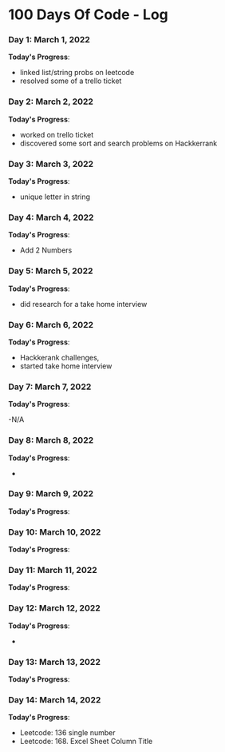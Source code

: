 # 100 Days Of Code - Log

### Day 1: March  1, 2022

**Today's Progress**: 

- linked list/string probs on leetcode 
- resolved some of a trello ticket 



### Day 2: March  2, 2022

**Today's Progress**: 

- worked on trello ticket
-  discovered some sort and search problems on Hackkerrank

### Day 3: March  3, 2022

**Today's Progress**: 

- unique letter in string 

### Day 4: March  4, 2022

**Today's Progress**: 

- Add 2 Numbers 


### Day 5: March  5, 2022

**Today's Progress**: 

- did research for a take home interview 

### Day 6: March  6, 2022

**Today's Progress**: 

- Hackkerank challenges,
- started take home interview 

### Day 7: March  7, 2022

**Today's Progress**: 

-N/A

### Day 8: March  8, 2022

**Today's Progress**: 

- 
### Day 9: March  9, 2022

**Today's Progress**: 

### Day 10: March  10, 2022

**Today's Progress**: 

### Day 11: March  11, 2022

**Today's Progress**: 



### Day 12: March  12, 2022

**Today's Progress**: 

- 
### Day 13: March  13, 2022

**Today's Progress**: 

### Day 14: March  14, 2022

**Today's Progress**:
- Leetcode: 136 single number
- Leetcode: 168. Excel Sheet Column Title

